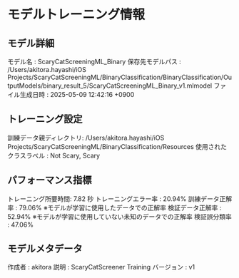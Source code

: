 # モデルトレーニング情報

## モデル詳細
モデル名           : ScaryCatScreeningML_Binary
保存先モデルパス   : /Users/akitora.hayashi/iOS Projects/ScaryCatScreeningML/BinaryClassification/BinaryClassification/OutputModels/binary_result_5/ScaryCatScreeningML_Binary_v1.mlmodel
ファイル生成日時   : 2025-05-09 12:42:16 +0900

## トレーニング設定
訓練データ親ディレクトリ: /Users/akitora.hayashi/iOS Projects/ScaryCatScreeningML/BinaryClassification/Resources
使用されたクラスラベル : Not Scary, Scary

## パフォーマンス指標
トレーニング所要時間: 7.82 秒
トレーニングエラー率 : 20.94%
訓練データ正解率 : 79.06% ※モデルが学習に使用したデータでの正解率
検証データ正解率 : 52.94% ※モデルが学習に使用していない未知のデータでの正解率
検証誤分類率       : 47.06%

## モデルメタデータ
作成者            : akitora
説明              : ScaryCatScreener Training
バージョン          : v1